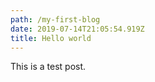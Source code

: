 ```yaml
---
path: /my-first-blog
date: 2019-07-14T21:05:54.919Z
title: Hello world
---
```

This is a test post.
